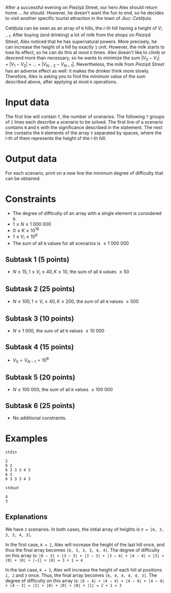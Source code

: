 After a successful evening on Piezișă Street, our hero Alex should return home ... *he should*. However, he doesn't want the fun to end, so he decides to visit another specific tourist attraction in the town of Jluc: *Cetățuia*.

Cetățuia can be seen as an array of `N` hills, the $i$-th hill having a height of $V_{i-1}$. After buying (and drinking) a lot of milk from the shops on *Piezișă Street*, Alex noticed that he has supernatural powers. More precisely, he can increase the height of a hill by exactly `1` unit. However, the milk starts to lose its effect, so he can do this at most `K` times. Alex doesn't like to climb or descend more than necessary, so he wants to minimize the sum $|V_0 - V_1| + |V_1 - V_2| + ... + |V_{N-2} - V_{N-1}|$. Nevertheless, the milk from *Piezișă Street* has an adverse effect as well: it makes the drinker think more slowly. Therefore, Alex is asking you to find the minimum value of the sum described above, after applying at most `K` operations.

# Input data
The first line will contain `T`, the number of scenarios. The following `T` groups of `2` lines each describe a scenario to be solved. The first line of a scenario contains `N` and `K` with the significance described in the statement. The next line contains the `N` elements of the array `V` separated by spaces, where the $i$-th of them represents the height of the $i$-th hill.

# Output data
For each scenario, print on a new line the minimum degree of difficulty that can be obtained.

# Constraints
* The degree of difficulty of an array with a single element is considered `0`.
* $1 \leq N \leq 1\ 000\ 000$
* $0 \leq K \leq 10^{18}$
* $1 \leq V_i \leq 10^9$
* The sum of all `N` values for all scenarios is $\leq 1\ 000\ 000$

## Subtask 1 (5 points)
* $N \leq 15, 1 \leq V_i \leq 40, K \leq 10$, the sum of all `N` values $\leq 50$
## Subtask 2 (25 points)
* $N \leq 100, 1 \leq V_i \leq 40, K \leq 200$, the sum of all `N` values $\leq 500$
## Subtask 3 (10 points)
* $N \leq 1\ 000$, the sum of all `N` values $\leq 10\ 000$
## Subtask 4 (15 points)
* $V_0 = V_{N-1} = 10^9$
## Subtask 5 (20 points)
* $N \leq 100\ 000$, the sum of all `N` values $\leq 100\ 000$
## Subtask 6 (25 points)
* No additional constraints.

# Examples

`stdin`

```
2
6 2
6 3 3 3 4 3
6 3
6 3 3 3 4 3
```

`stdout`

```
4
3
```

Explanations
---

We have `2` scenarios. In both cases, the initial array of heights is `V = [6, 3, 3, 3, 4, 3]`.

In the first case, `K = 2`, Alex will increase the height of the last hill once, and thus the final array becomes `[6, 3, 3, 3, 4, 4]`.
The degree of difficulty on this array is: `|6 − 3| + |3 − 3| + |3 − 3| + |3 − 4| + |4 − 4| = |3| + |0| + |0| + |−1| + |0| = 3 + 1 = 4`

In the last case, `K = 3`, Alex will increase the height of each hill at positions `1, 2` and `3` once. Thus, the final array becomes `[6, 4, 4, 4, 4, 3]`.
The degree of difficulty on this array is: `|6 − 4| + |4 − 4| + |4 − 4| + |4 − 4| + |4 − 3| = |2| + |0| + |0| + |0| + |1| = 2 + 1 = 3`

